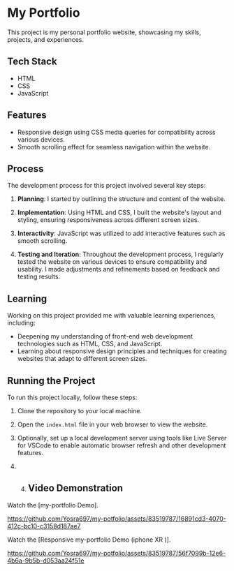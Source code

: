 # My Portfolio

This project is my personal portfolio website, showcasing my skills, projects, and experiences.

## Tech Stack

- HTML
- CSS
- JavaScript

## Features

- Responsive design using CSS media queries for compatibility across various devices.
- Smooth scrolling effect for seamless navigation within the website.

## Process

The development process for this project involved several key steps:

1. **Planning**: I started by outlining the structure and content of the website.

2. **Implementation**: Using HTML and CSS, I built the website's layout and styling, ensuring responsiveness across different screen sizes.

3. **Interactivity**: JavaScript was utilized to add interactive features such as smooth scrolling.

4. **Testing and Iteration**: Throughout the development process, I regularly tested the website on various devices to ensure compatibility and usability. I made adjustments and refinements based on feedback and testing results.

## Learning

Working on this project provided me with valuable learning experiences, including:

- Deepening my understanding of front-end web development technologies such as HTML, CSS, and JavaScript.
- Learning about responsive design principles and techniques for creating websites that adapt to different screen sizes.

## Running the Project

To run this project locally, follow these steps:

1. Clone the repository to your local machine.
2. Open the `index.html` file in your web browser to view the website.
3. Optionally, set up a local development server using tools like Live Server for VSCode to enable automatic browser refresh and other development features.

4. 4. ## Video Demonstration

Watch the [my-portfolio Demo].

https://github.com/Yosra697/my-potfolio/assets/83519787/16891cd3-4070-412c-bc10-c3158d187ae7

Watch the [Responsive my-portfolio Demo (iphone XR )].

https://github.com/Yosra697/my-potfolio/assets/83519787/56f7099b-12e6-4b6a-9b5b-d053aa24f51e




